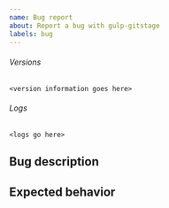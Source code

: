 ```yaml
---
name: Bug report
about: Report a bug with gulp-gitstage
labels: bug
---
```


###### Versions

<!--
Run the following script to get some version information and report it here:
$ npm run debug:versions
-->

```
<version information goes here>
```

###### Logs

<!--
Run the failing task with the -LLLL option (verbose logging) and report the
output here. For example:
$ gulp the_failing_task -LLLL
-->

```
<logs go here>
```

## Bug description

<!-- Describe the bug, provide context and as much details as possible -->

## Expected behavior

<!-- If applicable, describe what you expect to happen -->
